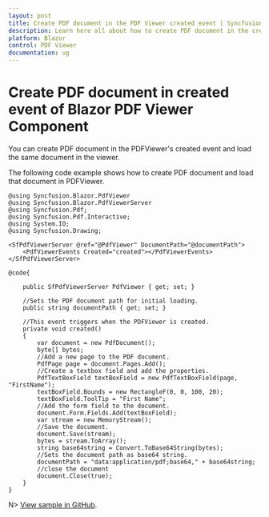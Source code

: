 ```yaml
---
layout: post
title: Create PDF document in the PDF Viewer created event | Syncfusion
description: Learn here all about how to create PDF document in the created event of Syncfusion Blazor PDF Viewer component and more.
platform: Blazor
control: PDF Viewer
documentation: ug
---
```


# Create PDF document in created event of Blazor PDF Viewer Component

You can create PDF document in the PDFViewer's created event and load the same document in the viewer.

The following code example shows how to create PDF document and load that document in PDFViewer.

```cshtml
@using Syncfusion.Blazor.PdfViewer
@using Syncfusion.Blazor.PdfViewerServer
@using Syncfusion.Pdf;
@using Syncfusion.Pdf.Interactive;
@using System.IO;
@using Syncfusion.Drawing;

<SfPdfViewerServer @ref="@PdfViewer" DocumentPath="@documentPath">
    <PdfViewerEvents Created="created"></PdfViewerEvents>
</SfPdfViewerServer>

@code{

    public SfPdfViewerServer PdfViewer { get; set; }

    //Sets the PDF document path for initial loading.
    public string documentPath { get; set; }

    //This event triggers when the PDFViewer is created.
    private void created()
    {
        var document = new PdfDocument();
        byte[] bytes;
        //Add a new page to the PDF document.
        PdfPage page = document.Pages.Add();
        //Create a textbox field and add the properties.
        PdfTextBoxField textBoxField = new PdfTextBoxField(page, "FirstName");
        textBoxField.Bounds = new RectangleF(0, 0, 100, 20);
        textBoxField.ToolTip = "First Name";
        //Add the form field to the document.
        document.Form.Fields.Add(textBoxField);
        var stream = new MemoryStream();
        //Save the document.
        document.Save(stream);
        bytes = stream.ToArray();
        string base64string = Convert.ToBase64String(bytes);
        //Sets the document path as base64 string.
        documentPath = "data:application/pdf;base64," + base64string;
        //close the document
        document.Close(true);
    }
}
```

N> [View sample in GitHub](https://github.com/SyncfusionExamples/blazor-pdf-viewer-examples/tree/master/Common/Create%20PDF%20using%20base%20library).
